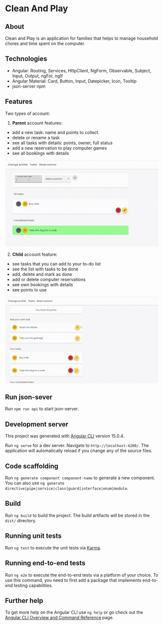 # **Clean And Play**

## **About**

Clean and Play is an application for families that helps to manage household chores and time spent on the computer.

## **Technologies**

- Angular: Routing, Services, HttpClient, NgForm, Observable, Subject, Input, Output, ngFor, ngIf
- Angular Material: Card, Button, Input, Datepicker, Icon, Tooltip
- json-server npm

## **Features**

Two types of account:

1. **Parent** account features:

- add a new task: name and points to collect.
- delete or rename a task
- see all tasks with details: points, owner, full status
- add a new reservation to play computer games
- see all bookings with details

![Parent component](src/assets/gif/parent.gif)

2. **Child** account feature:

- see tasks that you can add to your to-do list
- see the list with tasks to be done
- add, delete and mark as done
- add or delete computer reservations
- see own bookings with details
- see points to use

![Child component](src/assets/gif/child.gif)

## **Run json-sever**

Run `npm run api` to start json-server.

## **Development server**

This project was generated with [Angular CLI](https://github.com/angular/angular-cli) version 15.0.4.

Run `ng serve` for a dev server. Navigate to `http://localhost:4200/`. The application will automatically reload if you change any of the source files.

## **Code scaffolding**

Run `ng generate component component-name` to generate a new component. You can also use `ng generate directive|pipe|service|class|guard|interface|enum|module`.

## **Build**

Run `ng build` to build the project. The build artifacts will be stored in the `dist/` directory.

## **Running unit tests**

Run `ng test` to execute the unit tests via [Karma](https://karma-runner.github.io).

## **Running end-to-end tests**

Run `ng e2e` to execute the end-to-end tests via a platform of your choice. To use this command, you need to first add a package that implements end-to-end testing capabilities.

## **Further help**

To get more help on the Angular CLI use `ng help` or go check out the [Angular CLI Overview and Command Reference](https://angular.io/cli) page.
